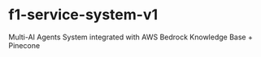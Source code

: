 # f1-service-system-v1
Multi-AI Agents System integrated with AWS Bedrock Knowledge Base + Pinecone 

